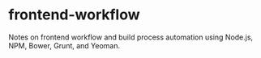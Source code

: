 # frontend-workflow

Notes on frontend workflow and build process automation using Node.js, NPM, Bower, Grunt, and Yeoman.
